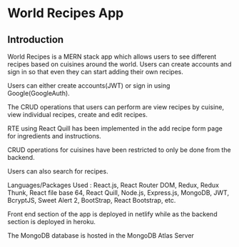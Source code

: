 # World Recipes App

## Introduction

World Recipes is a MERN stack app which allows users to see different recipes based on cuisines around the world.
Users can create accounts and sign in so that even they can start adding their own recipes.

Users can either create accounts(JWT) or sign in using Google(GoogleAuth).

The CRUD operations that users can perform are view recipes by cuisine, view individual recipes, create and edit recipes.

RTE using React Quill has been implemented in the add recipe form page for ingredients and instructions.

CRUD operations for cuisines have been restricted to only be done from the backend.

Users can also search for recipes.

Languages/Packages Used : React.js, React Router DOM, Redux, Redux Thunk, React file
base 64, React Quill, Node.js, Express.js, MongoDB, JWT, BcryptJS, Sweet Alert 2,
BootStrap, React Bootstrap, etc.

Front end section of the app is deployed in netlify while as the backend section is deployed in heroku.

The MongoDB database is hosted in the MongoDB Atlas Server
